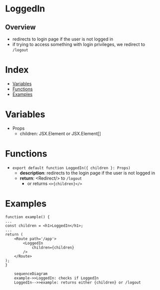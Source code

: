 # LoggedIn
## Overview
- redirects to login page if the user is not logged in
- if trying to access something with login privileges, we redirect to `/logout`

# Index
- [Variables](#v)
- [Functions](#f)
- [Examples](#e)

# <a name="v"></a>Variables
- Props
    * children: JSX.Element or JSX.Element[]

# <a name="f"></a>Functions
- `export default function LoggedIn({ children }: Props)`
    * <b>description</b>: redirects to the login page if the user is not logged in 
    * <b>return</b>: \<Redirect/\> to `/logout`
        * or returns `<>{children}</>` 

# <a name="e"></a>Examples
```JSX
function example() {
...
const children = <h1>LoggedIn</h1>;
...
return (
    <Route path='/app'>
        <LoggedIn
            children={children}
        />
    </Route>
);
}
```
```mermaid
    sequenceDiagram
    example->>LoggedIn: checks if LoggedIn
    LoggedIn-->>example: returns either {children} or /logout
```